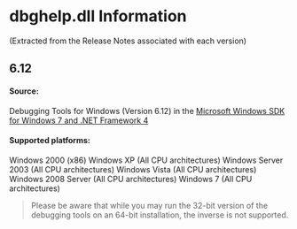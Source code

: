 # dbghelp.dll Information
(Extracted from the Release Notes associated with each version)

## 6.12

#### Source:

Debugging Tools for Windows (Version 6.12) in the [Microsoft Windows SDK for Windows 7 and .NET Framework 4](https://www.microsoft.com/en-us/download/details.aspx?id=8279)

#### Supported platforms:

Windows 2000 (x86)
Windows XP (All CPU architectures)
Windows Server 2003 (All CPU architectures)
Windows Vista (All CPU architectures)
Windows 2008 Server (All CPU architectures)
Windows 7 (All CPU architectures)

> Please be aware that while you may run the 32-bit version of the debugging tools on an 64-bit installation, the inverse is not supported.
